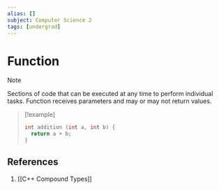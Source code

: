 ```yaml
---
alias: []
subject: Computer Science 2
tags: [undergrad]
---
```

# Function


> [!note]
> Sections of code that can be executed at any time to perform individual tasks. Function receives parameters and may or may not return values.

> [!example]
> ```cpp
> int addition (int a, int b) {
> 	return a + b;
> }

## References
1. [[C++ Compound Types]]